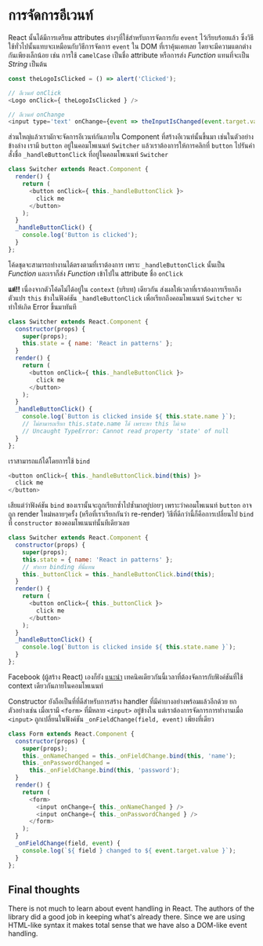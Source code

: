 # การจัดการอีเวนท์

React นั้นได้มีการเตรียม attributes ต่างๆที่ใช้สำหรับการจัดการกับ `event` ไว้เรียบร้อยแล้ว ซึ่งวิธีใช้ทั่วไปนั้นแทบจะเหมือนกับวิธีการจัดการ `event` ใน DOM ที่เราคุ้นเคยเลย โดยจะมีความแตกต่างกันเพียงเล็กน้อย เช่น การใช้ `camelCase` เป็นชื่อ attribute หรือการส่ง *Function* แทนที่จะเป็น *String* เป็นต้น

```js
const theLogoIsClicked = () => alert('Clicked');

// อีเวนท์ onClick
<Logo onClick={ theLogoIsClicked } />

// อีเวนท์ onChange
<input type='text' onChange={event => theInputIsChanged(event.target.value) } />
```

ส่วนใหญ่แล้วเรามักจะจัดการอีเวนท์กันภายใน Component ที่สร้างอีเวนท์นั้นขึ้นมา เช่นในตัวอย่างข้างล่าง เรามี `button` อยู่ในคอมโพเนนท์ `Switcher` แล้วเราต้องการให้การคลิกที่ `button` ไปรันคำสั่งชื่อ `_handleButtonClick` ที่อยู่ในคอมโพเนนท์ `Switcher`

```js
class Switcher extends React.Component {
  render() {
    return (
      <button onClick={ this._handleButtonClick }>
        click me
      </button>
    );
  }
  _handleButtonClick() {
    console.log('Button is clicked');
  }
};
```

โค้ดชุดจะสามารถทำงานได้ตรงตามที่เราต้องการ เพราะ `_handleButtonClick` นั้นเป็น *Function* และเราก็ส่ง *Function* เข้าไปใน attribute ชื่อ `onClick`

**แต่!!** เนื่องจากตัวโค้ดไม่ได้อยู่ใน `context` (บริบท) เดียวกัน ส่งผลให้เวลาที่เราต้องการเรียกถึงตัวแปร `this` ข้างในฟังค์ชัน `_handleButtonClick` เพื่อเรียกถึงคอมโพเนนท์ `Switcher` จะทำให้เกิด Error ขึ้นมาทันที

```js
class Switcher extends React.Component {
  constructor(props) {
    super(props);
    this.state = { name: 'React in patterns' };
  }
  render() {
    return (
      <button onClick={ this._handleButtonClick }>
        click me
      </button>
    );
  }
  _handleButtonClick() {
    console.log(`Button is clicked inside ${ this.state.name }`);
    // ไม่สามารถเรียก this.state.name ได้ เพราะหา this ไม่เจอ
    // Uncaught TypeError: Cannot read property 'state' of null
  }
};
```

เราสามารถแก้ได้โดยการใช้ `bind`

```js
<button onClick={ this._handleButtonClick.bind(this) }>
  click me
</button>
```

เสียแต่ว่าฟังค์ชัน `bind` ของเรานั้นจะถูกเรียกซ้ำไปซ้ำมาอยู่บ่อยๆ เพราะว่าคอมโพเนนท์ `button` อาจถูก render ใหม่หลายๆครั้ง (หรือที่เราเรียกกันว่า re-render) วิธีที่ดีกว่านี้ก็คือการเปลี่ยนไป `bind` ที่ `constructor` ของคอมโพเนนท์นั้นทีเดียวเลย

<span class="new-page"></span>

```js
class Switcher extends React.Component {
  constructor(props) {
    super(props);
    this.state = { name: 'React in patterns' };
    // ทำการ binding ที่นี่แทน
    this._buttonClick = this._handleButtonClick.bind(this);
  }
  render() {
    return (
      <button onClick={ this._buttonClick }>
        click me
      </button>
    );
  }
  _handleButtonClick() {
    console.log(`Button is clicked inside ${ this.state.name }`);
  }
};
```

Facebook (ผู้สร้าง React) เองก็ยัง [แนะนำ](https://reactjs.org/docs/handling-events.html) เทคนิคเดียวกันนี้เวลาที่ต้องจัดการกับฟังค์ชันที่ใช้ context เดียวกันภายในคอมโพเนนท์

Constructor ยังถือเป็นที่ที่ดีสำหรับการสร้าง handler ที่มีค่าบางอย่างพร้อมแล้วอีกด้วย ยกตัวอย่างเช่น เมื่อเรามี `<form>` ที่มีหลาย `<input>` อยู่ข้างใน แต่เราต้องการจัดการการทำงานเมื่อ `<input>` ถูกเปลี่ยนในฟังค์ชัน `_onFieldChange(field, event)` เพียงที่เดียว

<span class="new-page"></span>

```js
class Form extends React.Component {
  constructor(props) {
    super(props);
    this._onNameChanged = this._onFieldChange.bind(this, 'name');
    this._onPasswordChanged =
      this._onFieldChange.bind(this, 'password');
  }
  render() {
    return (
      <form>
        <input onChange={ this._onNameChanged } />
        <input onChange={ this._onPasswordChanged } />
      </form>
    );
  }
  _onFieldChange(field, event) {
    console.log(`${ field } changed to ${ event.target.value }`);
  }
};
```

## Final thoughts

There is not much to learn about event handling in React. The authors of the library did a good job in keeping what's already there. Since we are using HTML-like syntax it makes total sense that we have also a DOM-like event handling.

